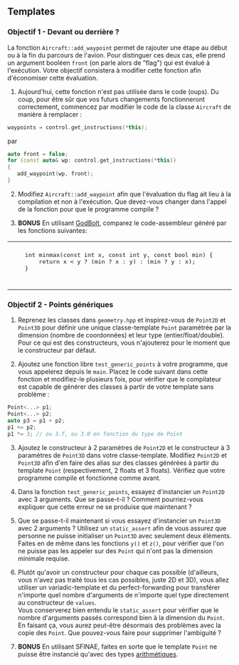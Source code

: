 ## Templates

### Objectif 1 - Devant ou derrière ? 


La fonction `Aircraft::add_waypoint` permet de rajouter une étape au début ou à la fin du parcours de l'avion.
Pour distinguer ces deux cas, elle prend un argument booléen `front` (on parle alors de "flag") qui est évalué à l'exécution.
Votre objectif consistera à modifier cette fonction afin d'économiser cette évaluation.  

1. Aujourd'hui, cette fonction n'est pas utilisée dans le code (oups).
Du coup, pour être sûr que vos futurs changements fonctionneront correctement, commencez par modifier le code de la classe `Aircraft` de manière à remplacer :
```cpp
waypoints = control.get_instructions(*this);
```
par
```cpp
auto front = false;
for (const auto& wp: control.get_instructions(*this))
{
   add_waypoint(wp, front);
}
```

2. Modifiez `Aircraft::add_waypoint` afin que l'évaluation du flag ait lieu à la compilation et non à l'exécution.
Que devez-vous changer dans l'appel de la fonction pour que le programme compile ?

3. **BONUS** En utilisant [GodBolt](https://godbolt.org/), comparez le code-assembleur généré par les fonctions suivantes:
<table border="0">
 <tr>
    <td><pre lang="c++">
    int minmax(const int x, const int y, const bool min) {
        return x &lt; y ? (min ? x : y) : (min ? y : x);
    }
    </pre></td>
    <td><pre lang="c++">
    template&lt;bool min&gt;
    int minmax(const int x, const int y){
        return x &lt; y ? (min ? x : y) : (min ? y : x);
    }
    </pre></td>
 </tr>
</table>

### Objectif 2 - Points génériques

1. Reprenez les classes dans `geometry.hpp` et inspirez-vous de `Point2D` et `Point3D` pour définir une unique classe-template `Point` paramétrée par la dimension (nombre de coordonnées) et leur type (entier/float/double).
Pour ce qui est des constructeurs, vous n'ajouterez pour le moment que le constructeur par défaut.

2. Ajoutez une fonction libre `test_generic_points` à votre programme, que vous appelerez depuis le `main`. 
Placez le code suivant dans cette fonction et modifiez-le plusieurs fois, pour vérifier que le compilateur est capable de générer des classes à partir de votre template sans problème :
```cpp
Point<...> p1;
Point<...> p2;
auto p3 = p1 + p2;
p1 += p2;
p1 *= 3; // ou 3.f, ou 3.0 en fonction du type de Point
```

3. Ajoutez le constructeur à 2 paramètres de `Point2D` et le constructeur à 3 paramètres de `Point3D` dans votre classe-template.
Modifiez `Point2D` et `Point3D` afin d'en faire des alias sur des classes générées à partir du template `Point` (respectivement, 2 floats et 3 floats).
Vérifiez que votre programme compile et fonctionne comme avant.

4. Dans la fonction `test_generic_points`, essayez d'instancier un `Point2D` avec 3 arguments.
Que se passe-t-il ?
Comment pourriez-vous expliquer que cette erreur ne se produise que maintenant ?

5. Que se passe-t-il maintenant si vous essayez d'instancier un `Point3D` avec 2 arguments ?
Utilisez un `static_assert` afin de vous assurez que personne ne puisse initialiser un `Point3D` avec seulement deux éléments.
Faites en de même dans les fonctions `y()` et `z()`, pour vérifier que l'on ne puisse pas les appeler sur des `Point` qui n'ont pas la dimension minimale requise.

6. Plutôt qu'avoir un constructeur pour chaque cas possible (d'ailleurs, vous n'avez pas traité tous les cas possibles, juste 2D et 3D), vous allez utiliser un variadic-template et du perfect-forwarding pour transférer n'importe quel nombre d'arguments de n'importe quel type directement au constructeur de `values`.  
Vous conserverez bien entendu le `static_assert` pour vérifier que le nombre d'arguments passés correspond bien à la dimension du `Point`.\
En faisant ça, vous aurez peut-être désormais des problèmes avec la copie des `Point`.
Que pouvez-vous faire pour supprimer l'ambiguité ?

7. **BONUS** En utilisant SFINAE, faites en sorte que le template `Point` ne puisse être instancié qu'avec des types [arithmétiques](https://en.cppreference.com/w/cpp/types/is_arithmetic).
